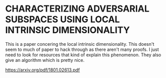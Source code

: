 # CHARACTERIZING ADVERSARIAL SUBSPACES USING LOCAL INTRINSIC DIMENSIONALITY

This is a paper concering the local intrinsic dimensionality. This doesn't seem to much of paper to hack through as there aren't many proofs. I just need to look for resources that kind of explain this phenomenon. They also give an algorithm which is pretty nice. 


https://arxiv.org/pdf/1801.02613.pdf
